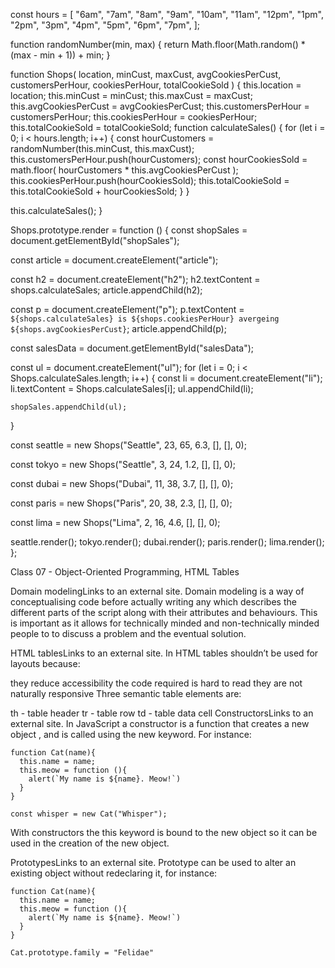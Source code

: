 const hours = [
  "6am",
  "7am",
  "8am",
  "9am",
  "10am",
  "11am",
  "12pm",
  "1pm",
  "2pm",
  "3pm",
  "4pm",
  "5pm",
  "6pm",
  "7pm",
];

function randomNumber(min, max) {
  return Math.floor(Math.random() * (max - min + 1)) + min;
}

function Shops(
  location,
  minCust,
  maxCust,
  avgCookiesPerCust,
  customersPerHour,
  cookiesPerHour,
  totalCookieSold
) {
  this.location = location;
  this.minCust = minCust;
  this.maxCust = maxCust;
  this.avgCookiesPerCust = avgCookiesPerCust;
  this.customersPerHour = customersPerHour;
  this.cookiesPerHour = cookiesPerHour;
  this.totalCookieSold = totalCookieSold;
  function calculateSales() {
    for (let i = 0; i < hours.length; i++) {
      const hourCustomers = randomNumber(this.minCust, this.maxCust);
      this.customersPerHour.push(hourCustomers);
      const hourCookiesSold = math.floor(
        hourCustomers * this.avgCookiesPerCust
      );
      this.cookiesPerHour.push(hourCookiesSold);
      this.totalCookieSold = this.totalCookieSold + hourCookiesSold;
    }
  }

  this.calculateSales();
}

Shops.prototype.render = function () {
  const shopSales = document.getElementById("shopSales");

  const article = document.createElement("article");

  const h2 = document.createElement("h2");
  h2.textContent = shops.calculateSales;
  article.appendChild(h2);

  const p = document.createElement("p");
  p.textContent = `${shops.calculateSales} is ${shops.cookiesPerHour} avergeing ${shops.avgCookiesPerCust}`;
  article.appendChild(p);

  const salesData = document.getElementById("salesData");

  const ul = document.createElement("ul");
  for (let i = 0; i < Shops.calculateSales.length; i++) {
    const li = document.createElement("li");
    li.textContent = Shops.calculateSales[i];
    ul.appendChild(li);

    shopSales.appendChild(ul);
  }

  const seattle = new Shops("Seattle", 23, 65, 6.3, [], [], 0);

  const tokyo = new Shops("Seattle", 3, 24, 1.2, [], [], 0);

  const dubai = new Shops("Dubai", 11, 38, 3.7, [], [], 0);

  const paris = new Shops("Paris", 20, 38, 2.3, [], [], 0);

  const lima = new Shops("Lima", 2, 16, 4.6, [], [], 0);

  seattle.render();
  tokyo.render();
  dubai.render();
  paris.render();
  lima.render();
};

Class 07 - Object-Oriented Programming, HTML Tables
 

Domain modelingLinks to an external site.
Domain modeling is a way of conceptualising code before actually writing any which describes the different parts of the script along with their attributes and behaviours. This is important as it allows for technically minded and non-technically minded people to to discuss a problem and the eventual solution.

HTML tablesLinks to an external site.
In HTML tables shouldn’t be used for layouts because:

they reduce accessibility
the code required is hard to read
they are not naturally responsive
Three semantic table elements are:

th - table header
tr - table row
td - table data cell
ConstructorsLinks to an external site.
In JavaScript a constructor is a function that creates a new object , and is called using the new keyword. For instance:

    function Cat(name){
      this.name = name;
      this.meow = function (){
        alert(`My name is ${name}. Meow!`)
      }
    }

    const whisper = new Cat("Whisper");
With constructors the this keyword is bound to the new object so it can be used in the creation of the new object.

PrototypesLinks to an external site.
Prototype can be used to alter an existing object without redeclaring it, for instance:

    function Cat(name){
      this.name = name;
      this.meow = function (){
        alert(`My name is ${name}. Meow!`)
      }
    }

    Cat.prototype.family = "Felidae"

